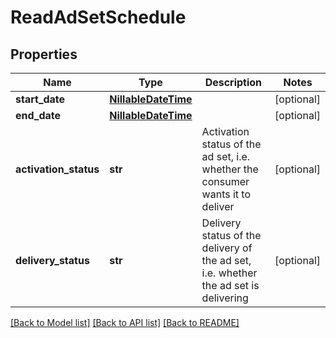 # ReadAdSetSchedule

## Properties
Name | Type | Description | Notes
------------ | ------------- | ------------- | -------------
**start_date** | [**NillableDateTime**](NillableDateTime.md) |  | [optional] 
**end_date** | [**NillableDateTime**](NillableDateTime.md) |  | [optional] 
**activation_status** | **str** | Activation status of the ad set, i.e. whether the consumer wants it to deliver | [optional] 
**delivery_status** | **str** | Delivery status of the delivery of the ad set, i.e. whether the ad set is delivering | [optional] 

[[Back to Model list]](../README.md#documentation-for-models) [[Back to API list]](../README.md#documentation-for-api-endpoints) [[Back to README]](../README.md)


